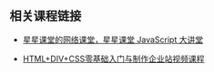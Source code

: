 ## 相关课程链接

- [星星课堂的网络课堂，星星课堂 JavaScript 大讲堂](https://edu.51cto.com/lecturer/11857712.html)

- [HTML+DIV+CSS零基础入门与制作企业站视频课程](https://edu.51cto.com/course/6849.html)
